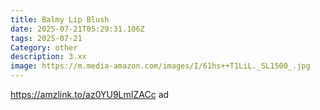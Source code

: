 ```yaml
---
title: Balmy Lip Blush
date: 2025-07-21T05:29:31.106Z
tags: 2025-07-21
Category: other
description: 3.xx
image: https://m.media-amazon.com/images/I/61hs++T1LiL._SL1500_.jpg
---
```

https://amzlink.to/az0YU9LmIZACc ad